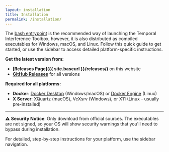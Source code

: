 ```yaml
---
layout: installation
title: Installation
permalink: /installation/
---
```


The [bash entrypoint](https://idossha.github.io/TI-Toolbox/installation/bash-cli/) is the recommended way of launching the Temporal Interference Toolbox, however, it is also distributed as compiled executables for Windows, macOS, and Linux. Follow this quick guide to get started, or use the sidebar to access detailed platform-specific instructions.

**Get the latest version from:**
- **[Releases Page]({{ site.baseurl }}/releases/)** on this website
- **[GitHub Releases](https://github.com/idossha/TI-Toolbox/releases)** for all versions

**Required for all platforms:**
- **Docker**: [Docker Desktop](https://www.docker.com/products/docker-desktop/) (Windows/macOS) or [Docker Engine](https://docs.docker.com/engine/install/) (Linux)
- **X Server**: XQuartz (macOS), VcXsrv (Windows), or X11 (Linux - usually pre-installed)

---

⚠️ **Security Notice**: Only download from official sources. The executables are not signed, so your OS will show security warnings that you'll need to bypass during installation.

For detailed, step-by-step instructions for your platform, use the sidebar navigation.
